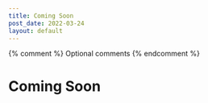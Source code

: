 ```yaml
---
title: Coming Soon
post_date: 2022-03-24
layout: default
---
```


{% comment %}
Optional comments
{% endcomment %}

# Coming Soon

